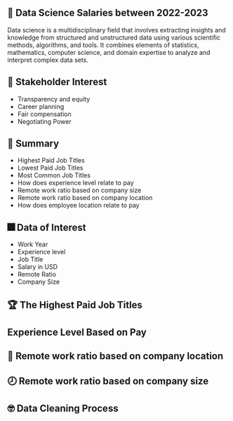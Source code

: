 ## 🎉 Data Science Salaries between 2022-2023
Data science is a multidisciplinary field that involves extracting insights and knowledge from structured and unstructured data using various scientific methods, algorithms, and tools. It combines elements of statistics, mathematics, computer science, and domain expertise to analyze and interpret complex data sets.


## 💼 Stakeholder Interest
- Transparency and equity
- Career planning
- Fair compensation
- Negotiating Power

## 🎇 Summary
- Highest Paid Job Titles
- Lowest Paid Job Titles
- Most Common Job Titles
- How does experience level relate to pay
- Remote work ratio based on company size
- Remote work ratio based on company location
- How does employee location relate to pay

## 🎆 Data of Interest
- Work Year
- Experience level
- Job Title
- Salary in USD
- Remote Ratio
- Company Size


## 🏆 The Highest Paid Job Titles


## Experience Level Based on Pay

## 💬 Remote work ratio based on company location


## 🕗 Remote work ratio based on company size


## 🤓 Data Cleaning Process
